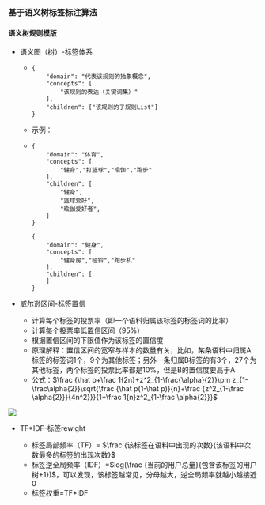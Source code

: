 ### 基于语义树标签标注算法

#### 语义树规则模版

- 语义图（树）-标签体系

  - ```
    {
    	"domain": "代表该规则的抽象概念",
    	"concepts": [
    		"该规则的表达（关键词集）"
    	],
    	"children": ["该规则的子规则List"]
    }
    ```

  - 示例：

  - ```
    {
    	"domain": "体育",
    	"concepts": [
    		"健身","打篮球","瑜伽","跑步"
    	],
    	"children": [
    		"健身",
    		"篮球爱好",
    		"瑜伽爱好者",
    	]
    }

    {
    	"domain": "健身",
    	"concepts": [
    		"健身房","哑铃","跑步机"
    	],
    	"children": [
    	]
    }
    ```

- 威尔逊区间-标签置信

  - 计算每个标签的投票率（即一个语料归属该标签的标签词的比率）
  - 计算每个投票率低置信区间（95%）
  - 根据置信区间的下限值作为该标签的置信度
  - 原理解释：置信区间的宽窄与样本的数量有关，比如，某条语料中归属A标签的标签词1个，9个为其他标签；另外一条归属B标签的有3个，27个为其他标签，两个标签的投票比率都是10%，但是B的置信度要高于A
  - 公式：$\frac {\hat p+\frac 1{2n}+z^2_{1-\frac{\alpha}{2}}\pm z_{1-\frac\alpha{2}}\sqrt{\frac {\hat p(1-\hat p)}{n}+\frac {z^2_{1-\frac \alpha{2}}}{4n^2}}}{1+\frac 1{n}z^2_{1-\frac \alpha{2}}}$


<img src="http://www.forkosh.com/mathtex.cgi? \Large \frac {\hat p+\frac 1{2n}+z^2_{1-\frac{\alpha}{2}}\pm z_{1-\frac\alpha{2}}\sqrt{\frac {\hat p(1-\hat p)}{n}+\frac {z^2_{1-\frac \alpha{2}}}{4n^2}}}{1+\frac 1{n}z^2_{1-\frac \alpha{2}}}">


- TF*IDF-标签rewight

  - 标签局部频率（TF）= $\frac {该标签在语料中出现的次数}{该语料中次数最多的标签的出现次数}$
  - 标签逆全局频率（IDF）=$log(\frac {当前的用户总量}{包含该标签的用户树+1})$，可以发现，该标签越常见，分母越大，逆全局频率就越小越接近0
  - 标签权重=TF*IDF

  ​


